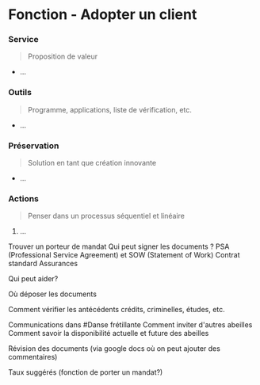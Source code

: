 # Fonction - Adopter un client
### Service
> Proposition de valeur
- ...
### Outils
> Programme, applications, liste de vérification, etc.
- ...
### Préservation
> Solution en tant que création innovante
- ...
### Actions
> Penser dans un processus séquentiel et linéaire
1. ...







Trouver un porteur de mandat
Qui peut signer les documents ?
    PSA (Professional Service Agreement) et SOW (Statement of Work)
    Contrat standard
Assurances

Qui peut aider?

Où déposer les documents

Comment vérifier les antécédents crédits, criminelles, études, etc.

Communications dans #Danse frétillante
    Comment inviter d'autres abeilles
    Comment savoir la disponibilité actuelle et future des abeilles


Révision des documents (via google docs où on peut ajouter des commentaires)

Taux suggérés (fonction de porter un mandat?)
